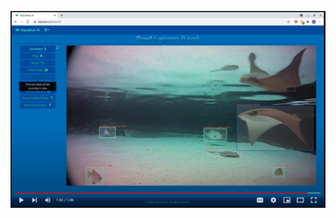 [![Watch the video](https://github.com/aquaeye-ai/.github/blob/6e92bd4b405de218359415b21f5e8e3b946e34f8/demo_screenshot.PNG)](https://youtu.be/kN0_I_wsqOE)

<!--

**Here are some ideas to get you started:**

🙋‍♀️ A short introduction - what is your organization all about?
🌈 Contribution guidelines - how can the community get involved?
👩‍💻 Useful resources - where can the community find your docs? Is there anything else the community should know?
🍿 Fun facts - what does your team eat for breakfast?
🧙 Remember, you can do mighty things with the power of [Markdown](https://docs.github.com/github/writing-on-github/getting-started-with-writing-and-formatting-on-github/basic-writing-and-formatting-syntax)
-->
